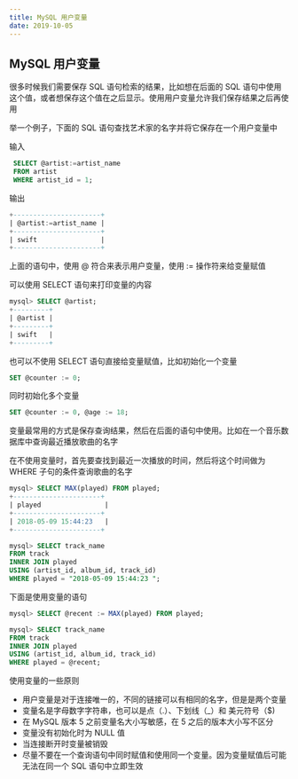 ```yaml
---
title: MySQL 用户变量
date: 2019-10-05
---
```



## MySQL 用户变量



很多时候我们需要保存 SQL 语句检索的结果，比如想在后面的 SQL 语句中使用这个值，或者想保存这个值在之后显示。使用用户变量允许我们保存结果之后再使用


举一个例子，下面的 SQL 语句查找艺术家的名字并将它保存在一个用户变量中

输入

```sql
 SELECT @artist:=artist_name 
 FROM artist 
 WHERE artist_id = 1;
```

输出
```sql
+----------------------+
| @artist:=artist_name |
+----------------------+
| swift                |
+----------------------+
```
上面的语句中，使用 @ 符合来表示用户变量，使用 := 操作符来给变量赋值

可以使用 SELECT 语句来打印变量的内容

```sql
mysql> SELECT @artist;
+---------+
| @artist |
+---------+
| swift   |
+---------+
```

也可以不使用 SELECT 语句直接给变量赋值，比如初始化一个变量

```sql
SET @counter := 0;
```

同时初始化多个变量

```sql
SET @counter := 0, @age := 18;
```



变量最常用的方式是保存查询结果，然后在后面的语句中使用。比如在一个音乐数据库中查询最近播放歌曲的名字

在不使用变量时，首先要查找到最近一次播放的时间，然后将这个时间做为 WHERE 子句的条件查询歌曲的名字


```sql
mysql> SELECT MAX(played) FROM played;
+----------------------+
| played                |
+----------------------+
| 2018-05-09 15:44:23   |
+----------------------+
```

```sql
mysql> SELECT track_name 
FROM track 
INNER JOIN played 
USING (artist_id, album_id, track_id)
WHERE played = "2018-05-09 15:44:23 ";
```

下面是使用变量的语句

```sql
mysql> SELECT @recent := MAX(played) FROM played;

mysql> SELECT track_name 
FROM track 
INNER JOIN played 
USING (artist_id, album_id, track_id)
WHERE played = @recent;

```



使用变量的一些原则
- 用户变量是对于连接唯一的，不同的链接可以有相同的名字，但是是两个变量
- 变量名是字母数字字符串，也可以是点（.）、下划线（_）和 美元符号（$)
- 在 MySQL 版本 5 之前变量名大小写敏感，在 5 之后的版本大小写不区分
- 变量没有初始化时为 NULL 值
- 当连接断开时变量被销毁
- 尽量不要在一个查询语句中同时赋值和使用同一个变量。因为变量赋值后可能无法在同一个 SQL 语句中立即生效


